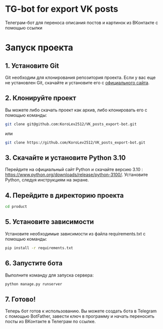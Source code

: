 # TG-bot for export VK posts

Телеграм-бот для переноса описания постов и картинок из ВКонтакте с помощью ссылки

# Запуск проекта

## 1. Установите Git

Git необходим для клонирования репозитория проекта. Если у вас еще не установлен Git, скачайте и установите его с [официального сайта](https://git-scm.com/).

## 2. Клонируйте проект

Вы можете либо скачать проект как архив, либо клонировать его с помощью команды:

```bash
git clone git@github.com:KoroLev2512/VK_posts_export-bot.git
  ```
или
```bash
git clone https://github.com/KoroLev2512/VK_posts_export-bot.git
  ```

## 3. Скачайте и установите Python 3.10
 Перейдите на официальный сайт Python и скачайте версию 3.10 : https://www.python.org/downloads/release/python-3100/. Установите Python, следуя инструкциям на экране.

## 4. Перейдите в директорию проекта

```bash
cd product
```

## 5. Установите зависимости
Установите необходимые зависимости из файла requirements.txt с помощью команды:

```bash 
pip install -r requirements.txt 
```

## 6. Запустите бота
Выполните команду для запуска сервера:

```bash 
python manage.py runserver
```

## 7. Готово!
Теперь бот готов к использованию. Вы можете создать бота в Telegram с помощью BotFather, завести ключ в программу и начать переносить посты из ВКонтакте в Телеграм по ссылке.
